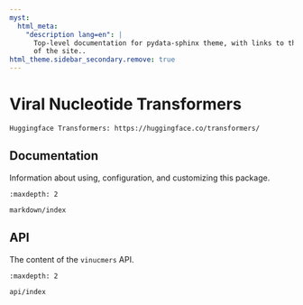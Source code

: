 ```yaml
---
myst:
  html_meta:
    "description lang=en": |
      Top-level documentation for pydata-sphinx theme, with links to the rest
      of the site..
html_theme.sidebar_secondary.remove: true
---
```


# Viral Nucleotide Transformers

```{seealso}
Huggingface Transformers: https://huggingface.co/transformers/
```

## Documentation

Information about using, configuration, and customizing this package.

```{toctree}
:maxdepth: 2

markdown/index
```

## API

The content of the `vinucmers` API.

```{toctree}
:maxdepth: 2

api/index
```